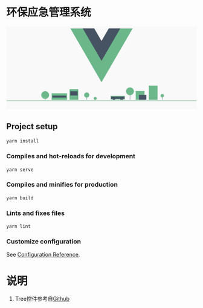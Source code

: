 # 环保应急管理系统

![](static/vue3.png)

## Project setup
```
yarn install
```

### Compiles and hot-reloads for development
```
yarn serve
```

### Compiles and minifies for production
```
yarn build
```

### Lints and fixes files
```
yarn lint
```

### Customize configuration
See [Configuration Reference](https://cli.vuejs.org/config/).

# 说明
1. Tree控件参考自[Github](https://github.com/xiaoniezi/vue-tree)
